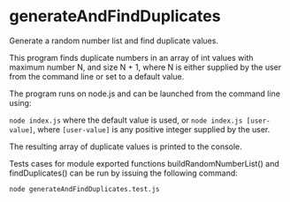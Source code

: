 # generateAndFindDuplicates
Generate a random number list and find duplicate values.

This program finds duplicate numbers in an array of int values with maximum number N, and size N + 1, where N is either supplied by the user from the command line or set to a default value.

The program runs on node.js and can be launched from the command line using:

`node index.js` where the default value is used, or
`node index.js [user-value]`, where `[user-value]` is any positive integer supplied by the user.

The resulting array of duplicate values is printed to the console.

Tests cases for module exported functions buildRandomNumberList() and findDuplicates() can be run by issuing the following command:

`node generateAndFindDuplicates.test.js`
